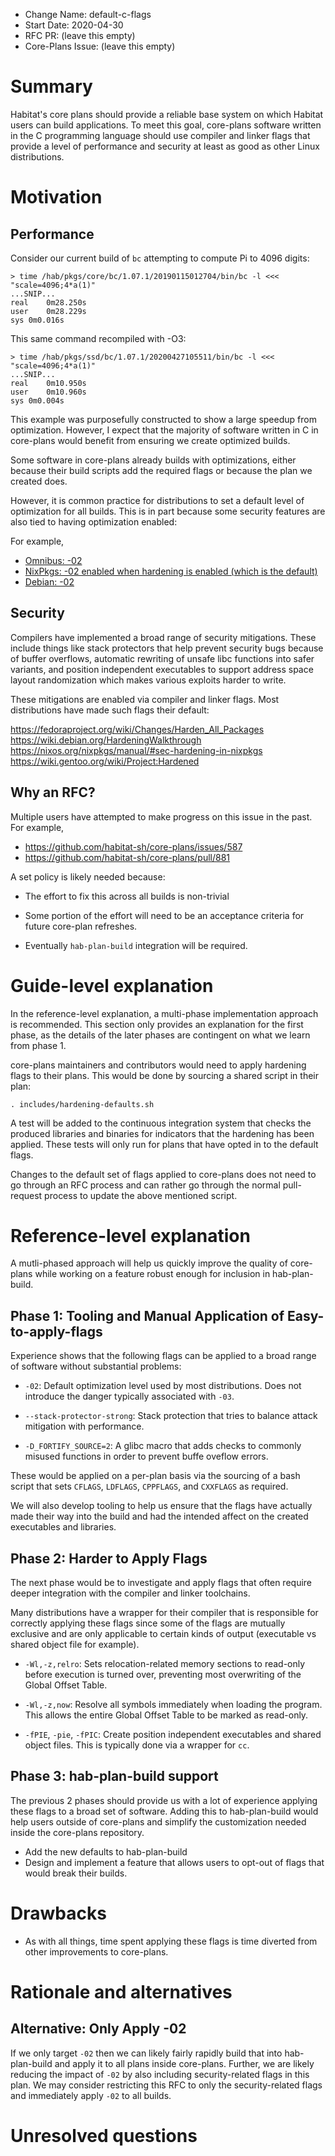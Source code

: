 - Change Name: default-c-flags
- Start Date: 2020-04-30
- RFC PR: (leave this empty)
- Core-Plans Issue: (leave this empty)

# Summary
[summary]: #summary

Habitat's core plans should provide a reliable base system on which
Habitat users can build applications. To meet this goal, core-plans
software written in the C programming language should use compiler and
linker flags that provide a level of performance and security at least
as good as other Linux distributions.

# Motivation
[motivation]: #motivation

## Performance

Consider our current build of `bc` attempting to compute Pi to 4096
digits:

```
> time /hab/pkgs/core/bc/1.07.1/20190115012704/bin/bc -l <<< "scale=4096;4*a(1)"
...SNIP...
real	0m28.250s
user	0m28.229s
sys	0m0.016s
```

This same command recompiled with -O3:

```
> time /hab/pkgs/ssd/bc/1.07.1/20200427105511/bin/bc -l <<< "scale=4096;4*a(1)"
...SNIP...
real	0m10.950s
user	0m10.960s
sys	0m0.004s

```

This example was purposefully constructed to show a large speedup from
optimization. However, I expect that the majority of software written
in C in core-plans would benefit from ensuring we create optimized
builds.

Some software in core-plans already builds with optimizations, either
because their build scripts add the required flags or because the plan
we created does.

However, it is common practice for distributions to set a default
level of optimization for all builds. This is in part because some
security features are also tied to having optimization enabled:

For example,

- [Omnibus: -02](https://github.com/chef/omnibus/blob/0baf021d62d9e61687e2d7efbac865a9640027c2/lib/omnibus/software.rb#L753)
- [NixPkgs: -02 enabled when hardening is enabled (which is the default)](https://github.com/NixOS/nixpkgs/blob/4707dc6454904bee0bacd3a53829bcc76b4f0667/pkgs/build-support/cc-wrapper/add-hardening.sh#L41)
- [Debian: -02](https://manpages.debian.org/testing/dpkg-dev/dpkg-buildflags.1.en.html)

## Security

Compilers have implemented a broad range of security
mitigations. These include things like stack protectors that help
prevent security bugs because of buffer overflows, automatic rewriting
of unsafe libc functions into safer variants, and position independent
executables to support address space layout randomization which makes
various exploits harder to write.

These mitigations are enabled via compiler and linker flags.  Most
distributions have made such flags their default:

https://fedoraproject.org/wiki/Changes/Harden_All_Packages
https://wiki.debian.org/HardeningWalkthrough
https://nixos.org/nixpkgs/manual/#sec-hardening-in-nixpkgs
https://wiki.gentoo.org/wiki/Project:Hardened

## Why an RFC?

Multiple users have attempted to make progress on this issue in the
past. For example,

- https://github.com/habitat-sh/core-plans/issues/587
- https://github.com/habitat-sh/core-plans/pull/881

A set policy is likely needed because:

- The effort to fix this across all builds is non-trivial

- Some portion of the effort will need to be an acceptance criteria
  for future core-plan refreshes.

- Eventually `hab-plan-build` integration will be required.

# Guide-level explanation
[guide-level-explanation]: #guide-level-explanation

In the reference-level explanation, a multi-phase implementation
approach is recommended. This section only provides an explanation for
the first phase, as the details of the later phases are contingent on
what we learn from phase 1.

core-plans maintainers and contributors would need to apply hardening
flags to their plans. This would be done by sourcing a shared script
in their plan:

    . includes/hardening-defaults.sh

A test will be added to the continuous integration system that checks
the produced libraries and binaries for indicators that the hardening
has been applied. These tests will only run for plans that have opted
in to the default flags.

Changes to the default set of flags applied to core-plans does not
need to go through an RFC process and can rather go through the normal
pull-request process to update the above mentioned script.

# Reference-level explanation
[reference-level-explanation]: #reference-level-explanation

A mutli-phased approach will help us quickly improve the quality of
core-plans while working on a feature robust enough for inclusion in
hab-plan-build.

## Phase 1: Tooling and Manual Application of Easy-to-apply-flags

Experience shows that the following flags can be applied to a broad
range of software without substantial problems:

- `-02`: Default optimization level used by most distributions. Does
  not introduce the danger typically associated with `-03`.

- `--stack-protector-strong`: Stack protection that tries to balance
  attack mitigation with performance.

- `-D_FORTIFY_SOURCE=2`: A glibc macro that adds checks to commonly
  misused functions in order to prevent buffe oveflow errors.

These would be applied on a per-plan basis via the sourcing of a bash
script that sets `CFLAGS`, `LDFLAGS`, `CPPFLAGS`, and `CXXFLAGS` as
required.

We will also develop tooling to help us ensure that the flags have
actually made their way into the build and had the intended affect on
the created executables and libraries.

## Phase 2: Harder to Apply Flags

The next phase would be to investigate and apply flags that often
require deeper integration with the compiler and linker toolchains.

Many distributions have a wrapper for their compiler that is
responsible for correctly applying these flags since some of the flags
are mutually exclusive and are only applicable to certain kinds of
output (executable vs shared object file for example).

- `-Wl,-z,relro`: Sets relocation-related memory sections to read-only
  before execution is turned over, preventing most overwriting of the
  Global Offset Table.

- `-Wl,-z,now`: Resolve all symbols immediately when loading the
  program. This allows the entire Global Offset Table to be marked as
  read-only.

- `-fPIE`, `-pie`, `-fPIC`: Create position independent executables
  and shared object files. This is typically done via a wrapper for
  `cc`.

## Phase 3: hab-plan-build support

The previous 2 phases should provide us with a lot of experience
applying these flags to a broad set of software. Adding this to
hab-plan-build would help users outside of core-plans and simplify the
customization needed inside the core-plans repository.

- Add the new defaults to hab-plan-build
- Design and implement a feature that allows users to opt-out of flags
  that would break their builds.

# Drawbacks
[drawbacks]: #drawbacks

- As with all things, time spent applying these flags is time diverted
  from other improvements to core-plans.

# Rationale and alternatives
[alternatives]: #alternatives

## Alternative: Only Apply -02

If we only target `-02` then we can likely fairly rapidly build that
into hab-plan-build and apply it to all plans inside
core-plans. Further, we are likely reducing the impact of `-02` by
also including security-related flags in this plan. We may consider
restricting this RFC to only the security-related flags and
immediately apply `-02` to all builds.

# Unresolved questions
[unresolved]: #unresolved-questions
